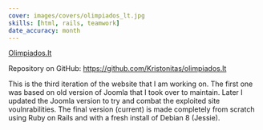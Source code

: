 ```yaml
---
cover: images/covers/olimpiados_lt.jpg
skills: [html, rails, teamwork]
date_accuracy: month
---
```


[Olimpiados.lt](https://olimpiados.lt)

Repository on GitHub: https://github.com/Kristonitas/olimpiados.lt

This is the third iteration of the website that I am working on. The first one was based on old version of Joomla that I took over to maintain. Later I updated the Joomla version to try and combat the exploited site voulnrabilities. The final version (current) is made completely from scratch using Ruby on Rails and with a fresh install of Debian 8 (Jessie).
